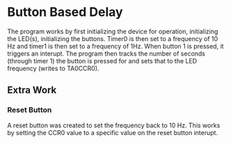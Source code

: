 # Button Based Delay
The program works by first initializing the device for operation, initializing the LED(s), initializing the buttons. Timer0 is then set to a frequency of 10 Hz and timer1 is then set to a frequency of 1Hz. When button 1 is pressed, it triggers an interupt. The program then tracks the number of seconds (through timer 1) the button is pressed for and sets that to the LED frequency (writes to TA0CCR0).
## Extra Work
### Reset Button
A reset button was created to set the frequency back to 10 Hz. This works by setting the CCR0 value to a specific value on the reset button interupt.
